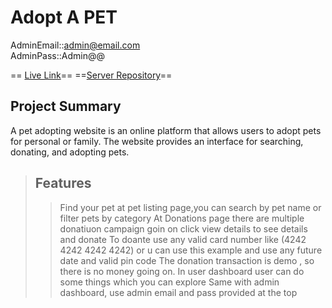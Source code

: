 # Adopt A PET

AdminEmail::admin@email.com <br/>
AdminPass::Admin@@<br/>

== [Live Link](https://assignment-12-rid.web.app/)==
==[Server Repository](https://github.com/Radiat09/Adopt-pet-server)==

## Project Summary
A pet adopting website is an online platform that allows users to adopt pets for personal or family. The website provides an interface for searching, donating, and adopting pets.

> ## Features
>> Find your pet at pet listing page,you can search by pet name or filter pets by category 
>> At Donations page there are multiple donatiuon campaign goin on  click view details to see details and donate
>> To doante use any valid card number like (4242 4242 4242 4242) or u can use this example and use any future date and valid pin code
>> The donation transaction is demo , so there is no money going on.
>> In user dashboard user can do some things which you can explore
>> Same with admin dashboard, use admin email and pass provided at the top
